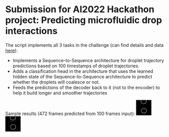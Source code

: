 # Submission for AI2022 Hackathon project: Predicting microfluidic drop interactions

The script implements all 3 tasks in the challenge (can find details and data [here](https://drive.google.com/drive/folders/17mbPZiTRdUdJeBbb4WjiyEcMCJNqIzBQ)):
* Implements a Sequence-to-Sequence architecture for droplet trajectory predictions based on 100 timestamps of droplet trajectories.
* Adds a classification head in the architecture that uses the learned hidden state of the Sequence-to-Sequence architecture to predict whether the droplets will coalesce or not.
* Feeds the predictions of the decoder back to it (not to the encoder) to help it build longer and smoother trajectories

Sample results (472 frames predicted from 100 frames input):
![Ground truth trajectory](outputs/test_ground_truth.gif)
![Predicted trajectory](outputs/test_prediction.gif)
